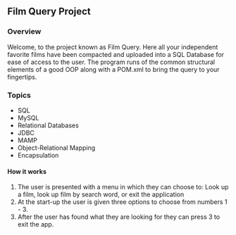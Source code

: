 ## Film Query Project

### Overview

Welcome, to the project known as Film Query. Here all your independent favorite films
have been compacted and uploaded into a SQL Database for ease of access to the user.
The program runs of the common structural elements of a good OOP along with a POM.xml
to bring the query to your fingertips.

### Topics
* SQL
* MySQL
* Relational Databases
* JDBC
* MAMP
* Object-Relational Mapping
* Encapsulation


#### How it works

1. The user is presented with a menu in which they can choose to: Look up a film,
look up film by search word, or exit the application
2. At the start-up the user is given three options to choose from numbers 1 - 3.
3. After the user has found what they are looking for they can press 3 to exit the app.
